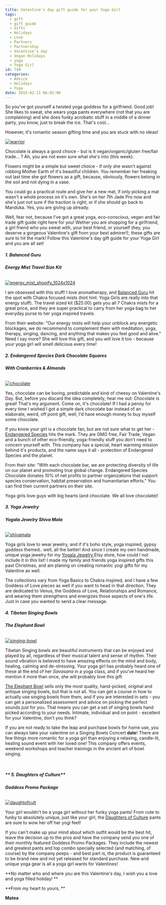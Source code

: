 ```yaml
---
title: Valentine's day gift guide for your Yoga Girl
tags:
  - gift
  - gift guide
  - Gifts
  - Holidays
  - Love
  - Partners
  - Partnership
  - Valentine's day
  - Vegan Holidays
  - yoga
  - Yoga Girl
id: 749
categories:
  - Advice
  - Holidays
  - Yoga
date: 2015-02-11 06:02:00
---
```


So you've got yourself a twisted yoga goddess for a girlfriend. Good job! She likes to sweat, she wears yoga pants everywhere (not that you are complaining) and she does funky acrobatic stuff in a middle of a dinner party, you know, just to break the ice. That's cool...

However, it's romantic season gifting time and you are stuck with no ideas!

[![warrior](http://girlintheraw.com/wp-content/uploads/2015/02/warrior.jpg)](http://girlintheraw.com/wp-content/uploads/2015/02/warrior.jpg)

Chocolate is always a good choice - but is it vegan/organic/gluten free/fair trade... ? Ah, you are not even sure what she's into (this week).

Flowers might be a simple but sweet choice - if only she wasn't against robbing Mother Earth of it's beautiful children. You remember her freaking out last time she got flowers as a gift, because, obviously, flowers belong in the soil and not dying in a vase.

You could go a practical route and give her a new mat, if only picking a mat wasn't a whole process on it's own. She's on her 7th Jade Pro now and she's just not sure if the traction is right, or if she should go back to Manduka. Yes, you are giving up already.

Well, fear not, because I've got a great yoga, eco-conscious, vegan and fair trade gift guide right here for you! Wether you are shopping for a girlfriend, a girl friend who you sweat with, your best friend, or yourself (hey, you deserve a gorgeous Valentine's gift from your best admirer!), these gifts are sure to hit the mark! Follow this Valentine's day gift guide for your Yoga Girl and you are all set!

##### **1\. Balanced Guru**

###### **Energy Mist Travel Size Kit**

[![energy_mist_shopify_1024x1024](http://girlintheraw.com/wp-content/uploads/2015/02/energy_mist_shopify_1024x1024.png)](http://girlintheraw.com/wp-content/uploads/2015/02/energy_mist_shopify_1024x1024.png)

I am obsessed with this stuff! I love aromatherapy, and [Balanced Guru](http://balancedguru.com/products/energy-mist-travel-size-kit ) hit the spot with Chakra focused mists (hint hint: Yoga Girls are really into that energy stuff). The travel sized kit ($25.00) gets you all 7 Chakra mists for a great price, and they are super practical to carry from her yoga bag to her everyday purse to her yoga inspired travels.

From their website: "Our energy mists will help your unblock any energetic blockages, we do recommend to complement them with meditation, yoga, therapy, singing, dancing, and anything that makes you feel good and alive." Need I say more? She will love this gift, and you will love it too - because your yoga girl will smell delicious every time!

##### **2\. Endangered Species Dark Chocolate Squares**

###### **With Cranberries &amp; Almonds**

[![chocolate](http://girlintheraw.com/wp-content/uploads/2015/02/chocolate.jpeg)](http://girlintheraw.com/wp-content/uploads/2015/02/chocolate.jpeg)

Yes, chocolate can be boring, predictable and kind of cheesy on Valentine's Day. But, before you discard the idea completely, hear me out: Chocolate is great! That's my argument. Come on, it's chocolate! If I had a penny for every time I wished I got a simple dark chocolate bar instead of an elaborate, weird, off point gift, well, I'd have enough money to buy myself some chocolate.

If you know your girl is a chocolate fan, but are not sure what to get her - [Endangered Species](http://www.chocolatebar.com/) hits the mark. They are GMO free, Fair Trade, Vegan and a bunch of other eco-friendly, yoga-friendly stuff you don't need to concern yourself with. This company has a special, heart warming mission behind it's products, and the name says it all - protection of Endangered Species and the planet.

From their site: "With each chocolate bar, we are protecting diversity of life on our planet and promoting true global change. Endangered Species Chocolate donates 10% of net profits to partner organizations that support species conservation, habitat preservation and humanitarian efforts." You can find their current partners on their site.

Yoga girls love guys with big hearts (and chocolate. We all love chocolate)!

##### **3\. Yoga Jewelry**

###### **Yogala Jewelry Shiva Mala**

[![shivamala](http://girlintheraw.com/wp-content/uploads/2015/02/shivamala.jpg)](http://girlintheraw.com/wp-content/uploads/2015/02/shivamala.jpg)

Yoga girls love to wear jewelry, and if it's boho style, yoga inspired, gypsy goddess themed.. well, all the better! And since I create my own handmade, unique yoga jewelry for my [Yogala Jewelry ](https://www.etsy.com/shop/yogala)Etsy store, how could I not include it in this list! I made my family and friends yoga inspired gifts this past Christmas, and am planing on creating romantic yogi gifts for my Valentine as well.

The collections vary from Yoga Basics to Chakra inspired, and I have a few Goddess of Love pieces as well if you want to head in that direction. They are dedicated to Venus, the Goddess of Love, Relationships and Romance, and wearing them strengthens and energizes those aspects of one's life. Just in case you wanted to send a clear message.

##### **4\. Tibetan Singing Bowls**

###### **The Elephant Bowl**

[![singing-bowl](http://girlintheraw.com/wp-content/uploads/2015/02/singing-bowl.jpg)](http://girlintheraw.com/wp-content/uploads/2015/02/singing-bowl.jpg)

Tibetan Singing bowls are beautiful instruments that can be enjoyed and played by all, regardless of their musical talent and sense of rhythm. Their sound vibration is believed to have amazing effects on the mind and body, healing, calming and de-stressing. Your yoga girl has probably heard one of these at the end of her _Savasana_ in a yoga class, and if you've heard her mention it more than once, she will probably love this gift.

[The Elephant Bowl](http://www.theelephantbowl.com/) sells only the most quality, hand-picked, original and antique singing bowls, but that is not all. You can get a course in how to actually use singing bowls from them, and if you are interested in sets - you can get a personalized assessment and advice on picking the perfect sounds just for you. That means you can get a set of singing bowls hand picked according to your needs. Intimate, individual and on point - excellent for your Valentine, don't you think?

If you are not ready to take the leap and purchase bowls for home use, you can always take your valentine on a Singing Bowls Concert **date**! There are few things more romantic for a yoga girl than enjoying a relaxing, candle-lit, healing sound event with her loved one! This company offers events, weekend workshops and teacher trainings in the ancient art of bowl singing.

&nbsp;

##### ** 5\. Daughters of Culture**

###### **Goddess Promo Package**

[![daughtofcult](http://girlintheraw.com/wp-content/uploads/2015/02/daughtofcult.png)](http://girlintheraw.com/wp-content/uploads/2015/02/daughtofcult.png)

Your girl wouldn't be a yoga girl without her funky yoga pants! From cute to funky to absolutely unique, just like your girl, the [Daughters of Culture](http://www.daughtersofculture.com/bottoms/) pants are sure to wow her off her yogi feet!

If you can't make up your mind about which outfit would be the best hit, leave the decision up to the pros and have the company send you one of their monthly featured Goddess Promo Packages. They include the newest and greatest pants and top combo specially selected (and matching, of course) by the company peeps - and best part is, the product is guaranteed to be brand new and not yet released for standard purchase. New and unique yoga gear is all a yoga girl wants for Valentines!

**No matter who and where you are this Valentine's day, I wish you a love and yoga filled holiday! **

**From my heart to yours, **

**Matea**

&nbsp;